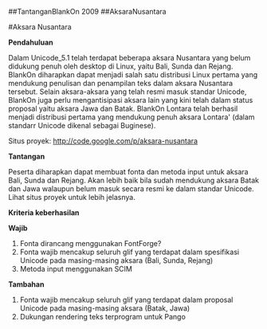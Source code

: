  
##TantanganBlankOn 2009 
##AksaraNusantara


#Aksara Nusantara


**Pendahuluan**

Dalam ​Unicode_5.1 telah terdapat beberapa aksara Nusantara yang belum didukung
penuh oleh desktop di Linux, yaitu Bali, Sunda dan Rejang. BlankOn diharapkan
dapat menjadi salah satu distribusi Linux pertama yang mendukung penulisan dan
penampilan teks dalam aksara Nusantara tersebut. Selain aksara-aksara yang
telah resmi masuk standar Unicode, BlankOn juga perlu mengantisipasi aksara
lain yang kini telah dalam status proposal yaitu aksara Jawa dan Batak.
BlankOn Lontara telah berhasil menjadi distribusi pertama yang mendukung penuh
aksara Lontara' (dalam standarr Unicode dikenal sebagai Buginese).

Situs proyek: ​http://code.google.com/p/aksara-nusantara


**Tantangan**

Peserta diharapkan dapat membuat fonta dan metoda input untuk aksara Bali,
Sunda dan Rejang. Akan lebih baik bila sudah mendukung aksara Batak dan Jawa
walaupun belum masuk secara resmi ke dalam standar Unicode. Lihat situs proyek
untuk lebih jelasnya.

**Kriteria keberhasilan**

**Wajib**
   1. Fonta dirancang menggunakan FontForge?
   2. Fonta wajib mencakup seluruh glif yang terdapat dalam spesifikasi Unicode
      pada masing-masing aksara (Bali, Sunda, Rejang)
   3. Metoda input menggunakan SCIM

**Tambahan**
   1. Fonta wajib mencakup seluruh glif yang terdapat dalam proposal Unicode
      pada masing-masing aksara (Batak, Jawa)
   2. Dukungan rendering teks terprogram untuk Pango



